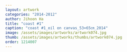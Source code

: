 ```yaml
---
layout: artwork
categories: "2014-2012"
author: Jihoon Ha
title: "coast #1"
caption: "coast #1_oil on canvas_53×65㎝_2014"
image: /assets/images/artworks/artwork074.jpg
thumb: /assets/images/artworks/thumbs/artwork074.jpg
order: 1214007
---
```

